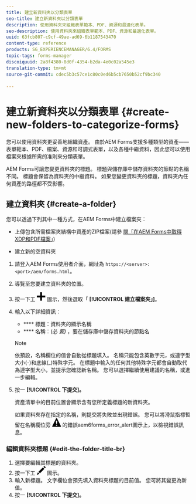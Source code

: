 ```yaml
---
title: 建立新資料夾以分類表單
seo-title: 建立新資料夾以分類表單
description: 使用資料夾來組織表單範本、PDF、資源和最適化表單。
seo-description: 使用資料夾來組織表單範本、PDF、資源和最適化表單。
uuid: 63fcb807-c9cf-49ae-ad69-6b1187543470
content-type: reference
products: SG_EXPERIENCEMANAGER/6.4/FORMS
topic-tags: forms-manager
discoiquuid: 2a8f4380-8d0f-4354-b2da-4e0c02a545e3
translation-type: tm+mt
source-git-commit: cdec5b3c57ce1c80c0ed6b5cb7650b52cf9bc340

---
```



# 建立新資料夾以分類表單 {#create-new-folders-to-categorize-forms}

您可以使用資料夾更妥善地組織資產。 由於AEM Forms支援多種類型的資產——表單範本、PDF、檔案、資源和可調式表單，以及各種中繼資料，因此您可以使用檔案夾根據所需的准則來分類表單。

AEM Forms可讓您變更資料夾的標題。 標題與儲存庫中儲存資料夾的節點的名稱不同。 標題會保留為資料夾的中繼資料。 如果您變更資料夾的標題，資料夾內任何資產的路徑都不受影響。

## 建立資料夾 {#create-a-folder}

您可以透過下列其中一種方式，在AEM Forms中建立檔案夾：

* 上傳包含所需檔案夾結構中資產的ZIP檔案(請參 [閱「在AEM Forms中取得XDP和PDF檔案](/help/forms/using/get-xdp-pdf-documents-aem.md)」)

* 建立新的空資料夾

1. 請登入AEM Forms使用者介面，網址為 `https://<server>:<port>/aem/forms.html`。
1. 導覽至您要建立資料夾的位置。
1. 按一下工 ![具列中的aem6forms_add](assets/aem6forms_add.png) 圖示，然後選取「 **[!UICONTROL 建立檔案夾」]**。

1. 輸入以下詳細資訊：

   * **** 標題：資料夾的顯示名稱
   * **** 名稱：(必 *要)* ，要在儲存庫中儲存資料夾的節點名
   >[!NOTE]
   >
   >依預設，名稱欄位的值會自動從標題填入。 名稱只能包含英數字元，或連字型大小(-)和底線(_)特殊字元。 在標題中輸入的任何其他特殊字元都會自動取代為連字型大小，並提示您確認新名稱。 您可以選擇繼續使用建議的名稱，或進一步編輯。

1. 按一 **[!UICONTROL 下提交]。**

   資產清單中的目前位置會顯示含有您所定義標題的新資料夾。

   如果資料夾存在指定的名稱，則提交將失敗並出現錯誤。 您可以將滑鼠指標暫留在名稱欄位旁 ![](assets/aem6forms_error_alert.png) 的錯誤aem6forms_error_alert圖示上，以檢視錯誤訊息。

### 編輯資料夾標題 {#edit-the-folder-title-br}

1. 選擇要編輯其標題的資料夾。
1. 按一下工 ![具列中的編輯aem6forms_edit](assets/aem6forms_edit.png) 圖示。
1. 輸入新標題。 文字欄位會預先填入資料夾標題的目前值。 您可將其變更為新值。
1. 按一 **[!UICONTROL 下提交]。**

